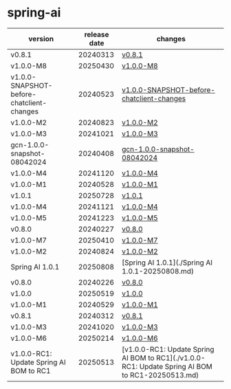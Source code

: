 # spring-ai	


|version|release date|changes|
|---|---|---|
|v0.8.1|20240313|[v0.8.1](./v0.8.1-20240313.md)|
|v1.0.0-M8|20250430|[v1.0.0-M8](./v1.0.0-M8-20250430.md)|
|v1.0.0-SNAPSHOT-before-chatclient-changes|20240523|[v1.0.0-SNAPSHOT-before-chatclient-changes](./v1.0.0-SNAPSHOT-before-chatclient-changes-20240523.md)|
|v1.0.0-M2|20240823|[v1.0.0-M2](./v1.0.0-M2-20240823.md)|
|v1.0.0-M3|20241021|[v1.0.0-M3](./v1.0.0-M3-20241021.md)|
|gcn-1.0.0-snapshot-08042024|20240408|[gcn-1.0.0-snapshot-08042024](./gcn-1.0.0-snapshot-08042024-20240408.md)|
|v1.0.0-M4|20241120|[v1.0.0-M4](./v1.0.0-M4-20241120.md)|
|v1.0.0-M1|20240528|[v1.0.0-M1](./v1.0.0-M1-20240528.md)|
|v1.0.1|20250728|[v1.0.1](./v1.0.1-20250728.md)|
|v1.0.0-M4|20241121|[v1.0.0-M4](./v1.0.0-M4-20241121.md)|
|v1.0.0-M5|20241223|[v1.0.0-M5](./v1.0.0-M5-20241223.md)|
|v0.8.0|20240227|[v0.8.0](./v0.8.0-20240227.md)|
|v1.0.0-M7|20250410|[v1.0.0-M7](./v1.0.0-M7-20250410.md)|
|v1.0.0-M2|20240824|[v1.0.0-M2](./v1.0.0-M2-20240824.md)|
|Spring AI 1.0.1|20250808|[Spring AI 1.0.1](./Spring AI 1.0.1-20250808.md)|
|v0.8.0|20240226|[v0.8.0](./v0.8.0-20240226.md)|
|v1.0.0|20250519|[v1.0.0](./v1.0.0-20250519.md)|
|v1.0.0-M1|20240529|[v1.0.0-M1](./v1.0.0-M1-20240529.md)|
|v0.8.1|20240312|[v0.8.1](./v0.8.1-20240312.md)|
|v1.0.0-M3|20241020|[v1.0.0-M3](./v1.0.0-M3-20241020.md)|
|v1.0.0-M6|20250214|[v1.0.0-M6](./v1.0.0-M6-20250214.md)|
|v1.0.0-RC1: Update Spring AI BOM to RC1|20250513|[v1.0.0-RC1: Update Spring AI BOM to RC1](./v1.0.0-RC1: Update Spring AI BOM to RC1-20250513.md)|
